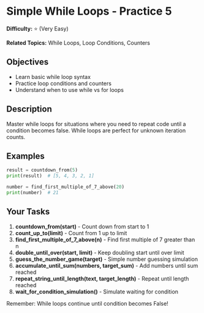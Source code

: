# Simple While Loops - Practice 5

**Difficulty:** ⭐ (Very Easy)

**Related Topics:** While Loops, Loop Conditions, Counters

## Objectives

- Learn basic while loop syntax
- Practice loop conditions and counters
- Understand when to use while vs for loops

## Description

Master while loops for situations where you need to repeat code until a condition becomes false. While loops are perfect for unknown iteration counts.

## Examples

```python
result = countdown_from(5)
print(result)  # [5, 4, 3, 2, 1]

number = find_first_multiple_of_7_above(20)
print(number)  # 21
```

## Your Tasks

1. **countdown_from(start)** - Count down from start to 1
2. **count_up_to(limit)** - Count from 1 up to limit
3. **find_first_multiple_of_7_above(n)** - Find first multiple of 7 greater than n
4. **double_until_over(start, limit)** - Keep doubling start until over limit
5. **guess_the_number_game(target)** - Simple number guessing simulation
6. **accumulate_until_sum(numbers, target_sum)** - Add numbers until sum reached
7. **repeat_string_until_length(text, target_length)** - Repeat until length reached
8. **wait_for_condition_simulation()** - Simulate waiting for condition

Remember: While loops continue until condition becomes False!